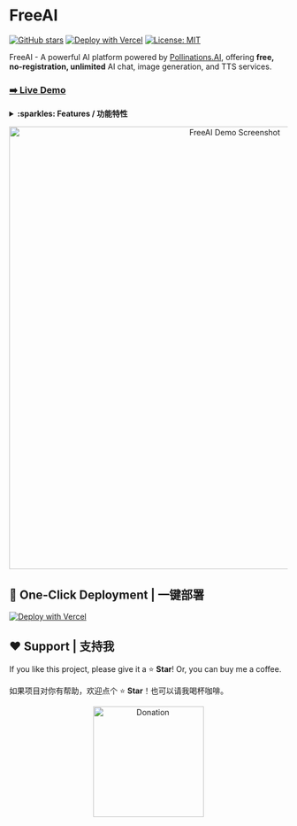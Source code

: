 # FreeAI 

[![GitHub stars](https://img.shields.io/github/stars/Azad-sl/FreeAI?style=social)](https://github.com/Azad-sl/FreeAI/stargazers)
[![Deploy with Vercel](https://vercel.com/button)](https://vercel.com/new/clone?repository-url=https://github.com/Azad-sl/FreeAI&project-name=FreeAI&repository-name=FreeAI)
[![License: MIT](https://img.shields.io/badge/License-MIT-yellow.svg)](https://opensource.org/licenses/MIT)

FreeAI - A powerful AI platform powered by [Pollinations.AI](https://pollinations.ai/), offering **free, no-registration, unlimited** AI chat, image generation, and TTS services.

### [➡️ Live Demo](https://freeai.aihub.ren/)

<details>
<summary><strong>:sparkles: Features / 功能特性</strong></summary>

- **Powerful AI Chat**: Access top-tier models like GPT-4.1.
- **AI Image Generation**: Turn text into stunning visuals.
- **AI Text-to-Speech (TTS)**: Convert text to natural-sounding speech.
- **No Registration, Unlimited & Free**: No sign-up, no limits, no cost.
- **API Key Support**: Unlock premium models with your Pollinations.AI key.
- **Sleek UI**: Modern interface with light/dark modes and EN/CN language switching.

---

- **强大的AI对话**：集成 GPT-4.1 等顶级模型。
- **AI图像生成**：将文本描述转化为视觉艺术。
- **AI语音合成**：将文本转为自然流畅的语音。
- **无需注册，无限制，完全免费**：即开即用，无任何限制。
- **支持API Key**：可使用自己的Pollinations.AI密钥解锁高级模型。
- **精美UI**：支持明暗模式和中/英文切换的现代界面。

</details>

<p align="center">
  <img src="https://github.com/user-attachments/assets/5a76c6b7-0c62-41af-868c-f593d0429adc" alt="FreeAI Demo Screenshot" width="800"/>
</p>

## 🚀 One-Click Deployment | 一键部署

[![Deploy with Vercel](https://vercel.com/button)](https://vercel.com/new/clone?repository-url=https://github.com/Azad-sl/FreeAI&project-name=FreeAI&repository-name=FreeAI)

## ❤️ Support | 支持我

If you like this project, please give it a ⭐️ **Star**! Or, you can buy me a coffee.

如果项目对你有帮助，欢迎点个 ⭐️ **Star**！也可以请我喝杯咖啡。

<p align="center">
  <img src="https://github.com/user-attachments/assets/e9eecbdd-f266-467e-b615-71b67d8e8f17" alt="Donation" width="200" />
</p>
